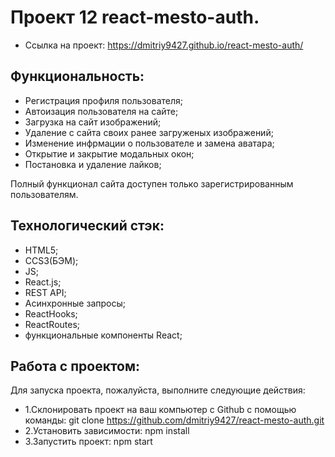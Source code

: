 # Проект 12 react-mesto-auth.

- Ссылка на проект: https://dmitriy9427.github.io/react-mesto-auth/

## Функциональность: 
* Регистрация профиля пользователя;
* Автоизация пользователя на сайте;
* Загрузка на сайт изображений;
* Удаление с сайта своих ранее загруженых изображений;
* Изменение инфрмации о пользователе и замена аватара;
* Открытие и закрытие модальных окон;
* Постановка и удаление лайков;

Полный функционал сайта доступен только зарегистрированным пользователям.

## Технологический стэк:
* HTML5;
* CCS3(БЭМ);
* JS;
* React.js;
* REST API;
* Асинхронные запросы;
* ReactHooks;
* ReactRoutes;
* функциональные компоненты React;

## Работа с проектом: 
Для запуска проекта, пожалуйста, выполните следующие действия:

- 1.Склонировать проект на ваш компьютер с Github с помощью команды:
 git clone https://github.com/dmitriy9427/react-mesto-auth.git
- 2.Установить зависимости:
 npm install
- 3.Запустить проект:
 npm start
